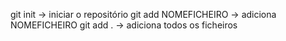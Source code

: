 git init                         -> iniciar o repositório
git add NOMEFICHEIRO             -> adiciona NOMEFICHEIRO
git add .                        -> adiciona todos os ficheiros
